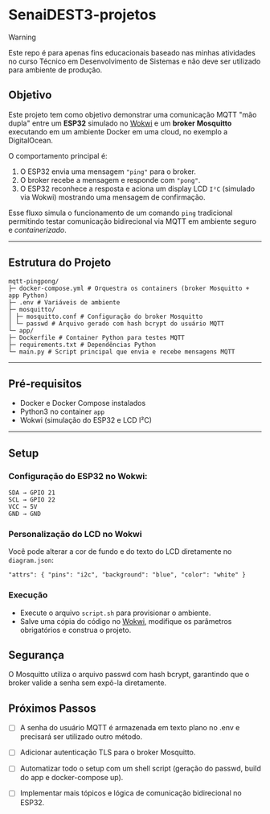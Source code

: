 # SenaiDEST3-projetos

> [!WARNING]
> Este repo é para apenas fins educacionais baseado nas minhas atividades no curso Técnico em Desenvolvimento de Sistemas e não deve ser utilizado para ambiente de produção.

## Objetivo

Este projeto tem como objetivo demonstrar uma comunicação MQTT "mão dupla" entre um **ESP32** simulado no [Wokwi](https://wokwi.com/) e um **broker Mosquitto** executando em um ambiente Docker em uma cloud, no exemplo a DigitalOcean.

O comportamento principal é:

1. O ESP32 envia uma mensagem `"ping"` para o broker.
2. O broker recebe a mensagem e responde com `"pong"`.
3. O ESP32 reconhece a resposta e aciona um display LCD `I²C` (simulado via Wokwi) mostrando uma mensagem de confirmação.

Esse fluxo simula o funcionamento de um comando `ping` tradicional permitindo testar comunicação bidirecional via MQTT em ambiente seguro e *containerizado*.

---

## Estrutura do Projeto

```
mqtt-pingpong/
├─ docker-compose.yml # Orquestra os containers (broker Mosquitto + app Python)
├─ .env # Variáveis de ambiente
├─ mosquitto/
│ ├─ mosquitto.conf # Configuração do broker Mosquitto
│ └─ passwd # Arquivo gerado com hash bcrypt do usuário MQTT
└─ app/
├─ Dockerfile # Container Python para testes MQTT
├─ requirements.txt # Dependências Python
└─ main.py # Script principal que envia e recebe mensagens MQTT
```

---

## Pré-requisitos

- Docker e Docker Compose instalados
- Python3 no container `app`
- Wokwi (simulação do ESP32 e LCD I²C)

---

## Setup

### Configuração do ESP32 no Wokwi:

    SDA → GPIO 21
    SCL → GPIO 22
    VCC → 5V
    GND → GND

### Personalização do LCD no Wokwi

Você pode alterar a cor de fundo e do texto do LCD diretamente no `diagram.json`:

```
"attrs": { "pins": "i2c", "background": "blue", "color": "white" }
```

### Execução

- Execute o arquivo `script.sh` para provisionar o ambiente.
- Salve uma cópia do código no [Wokwi](https://wokwi.com/projects/439649923166542849), modifique os parâmetros obrigatórios e construa o projeto.

## Segurança

O Mosquitto utiliza o arquivo passwd com hash bcrypt, garantindo que o broker valide a senha sem expô-la diretamente.

## Próximos Passos

- [ ] A senha do usuário MQTT é armazenada em texto plano no .env e precisará ser utilizado outro método.

- [ ] Adicionar autenticação TLS para o broker Mosquitto.

- [ ] Automatizar todo o setup com um shell script (geração do passwd, build do app e docker-compose up).

- [ ] Implementar mais tópicos e lógica de comunicação bidirecional no ESP32.